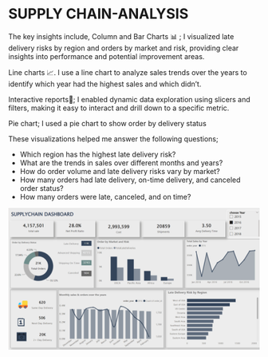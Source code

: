 # SUPPLY CHAIN-ANALYSIS

The key insights include, 
  Column and Bar Charts 📊 ; I visualized late delivery risks by region and orders by market and risk, providing clear insights into performance and potential improvement areas.

  Line charts 📈. I use a line chart to analyze sales trends over the years to identify which year had the highest sales and which didn’t.

  Interactive reports📝; I enabled dynamic data exploration using slicers and filters, making it easy to interact and drill down to a specific metric.

  Pie chart; I used a pie chart to show order by delivery status 

These visualizations helped me answer the following questions;

* Which region has the highest late delivery risk?
* What are the trends in sales over different months and years?
* How do order volume and late delivery risks vary by market?
*  How many orders had late delivery, on-time delivery, and canceled order status?
*  How many orders were late, canceled, and on time?

  ![Screenshot of the dashboard](https://github.com/SALHASAID/SUPPLYCHAIN-ANALYSIS/blob/main/Screenshot%202024-07-06%20015332.png)

